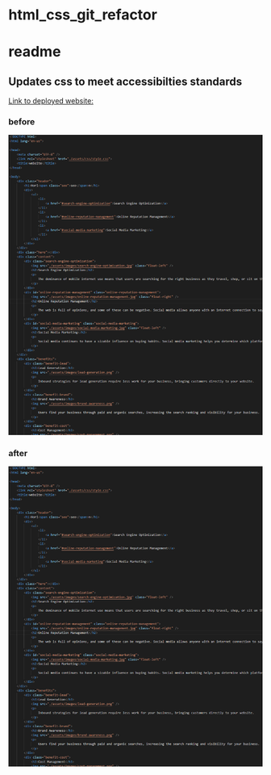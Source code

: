 # html_css_git_refactor

# readme

## Updates css to meet accessibilties standards

[Link to deployed website:](https://trv893.github.io/html_css_git_refactor)

### before
![image before refactor](./images/before.PNG)


### after
![image after refactor](./images/before.PNG)


